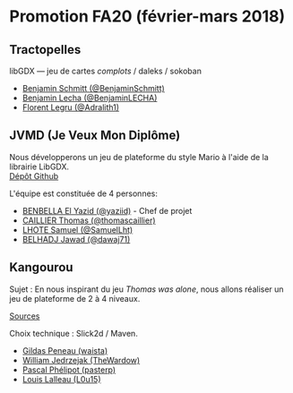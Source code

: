 # Promotion FA20 (février-mars 2018)

## Tractopelles

libGDX — jeu de cartes _complots_ / daleks / sokoban

- [Benjamin Schmitt (@BenjaminSchmitt)](https://github.com/BenjaminSchmitt)
- [Benjamin Lecha (@BenjaminLECHA)](https://github.com/BenjaminLECHA)
- [Florent Legru (@Adralith1)](https://github.com/Adralith1)

## JVMD (Je Veux Mon Diplôme)

Nous développerons un jeu de plateforme du style Mario à l'aide de la librairie LibGDX.  
[Dépôt Github](https://github.com/SamuelLht/PRJ_JAVA_IMT)  

L'équipe est constituée de 4 personnes:  
- [BENBELLA El Yazid (@yaziid)](https://github.com/yaziid) - Chef de projet
- [CAILLIER Thomas (@thomascaillier)](https://github.com/thomascaillier)
- [LHOTE Samuel (@SamuelLht)](https://github.com/SamuelLht)
- [BELHADJ Jawad (@dawaj71)](https://github.com/dawaj71)

## Kangourou

Sujet : En nous inspirant du jeu _Thomas was alone_, nous allons réaliser un jeu de plateforme de 2 à 4 niveaux.

[Sources](https://github.com/pasterp/kangourou)

Choix technique : Slick2d / Maven.

- [Gildas Peneau (waista)](https://github.com/waista)
- [William Jedrzejak (TheWardow)](https://github.com/TheWardow)
- [Pascal Phélipot (pasterp)](https://github.com/pasterp)
- [Louis Lalleau (L0u15)](https://github.com/L0u15)
